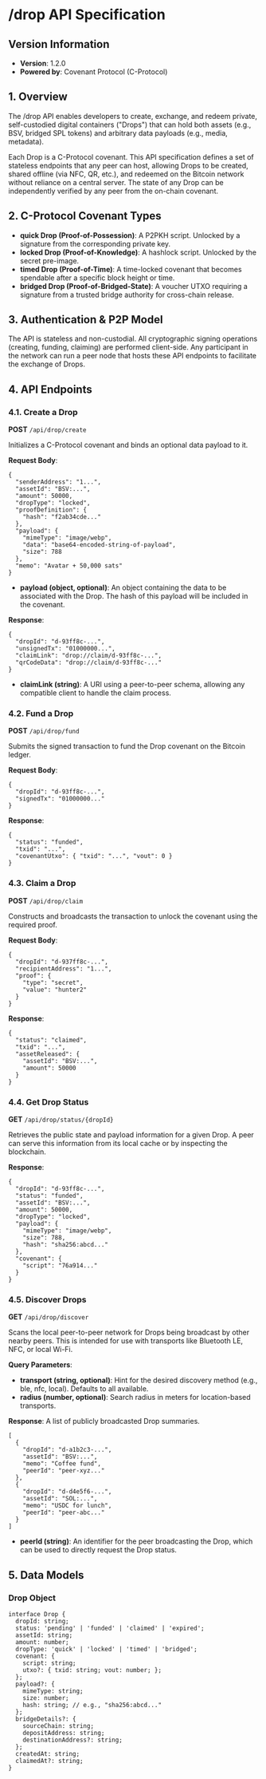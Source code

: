 # /drop API Specification

## Version Information
- **Version**: 1.2.0
- **Powered by**: Covenant Protocol (C-Protocol)

## 1. Overview
The /drop API enables developers to create, exchange, and redeem private, self-custodied digital containers ("Drops") that can hold both assets (e.g., BSV, bridged SPL tokens) and arbitrary data payloads (e.g., media, metadata).

Each Drop is a C-Protocol covenant. This API specification defines a set of stateless endpoints that any peer can host, allowing Drops to be created, shared offline (via NFC, QR, etc.), and redeemed on the Bitcoin network without reliance on a central server. The state of any Drop can be independently verified by any peer from the on-chain covenant.

## 2. C-Protocol Covenant Types
- **quick Drop (Proof-of-Possession)**: A P2PKH script. Unlocked by a signature from the corresponding private key.
- **locked Drop (Proof-of-Knowledge)**: A hashlock script. Unlocked by the secret pre-image.
- **timed Drop (Proof-of-Time)**: A time-locked covenant that becomes spendable after a specific block height or time.
- **bridged Drop (Proof-of-Bridged-State)**: A voucher UTXO requiring a signature from a trusted bridge authority for cross-chain release.

## 3. Authentication & P2P Model
The API is stateless and non-custodial. All cryptographic signing operations (creating, funding, claiming) are performed client-side. Any participant in the network can run a peer node that hosts these API endpoints to facilitate the exchange of Drops.

## 4. API Endpoints

### 4.1. Create a Drop
**POST** `/api/drop/create`

Initializes a C-Protocol covenant and binds an optional data payload to it.

**Request Body**:
```
{
  "senderAddress": "1...",
  "assetId": "BSV:...",
  "amount": 50000,
  "dropType": "locked",
  "proofDefinition": {
    "hash": "f2ab34cde..."
  },
  "payload": {
    "mimeType": "image/webp",
    "data": "base64-encoded-string-of-payload",
    "size": 788
  },
  "memo": "Avatar + 50,000 sats"
}
```

- **payload (object, optional)**: An object containing the data to be associated with the Drop. The hash of this payload will be included in the covenant.

**Response**:
```
{
  "dropId": "d-93ff8c-...",
  "unsignedTx": "01000000...",
  "claimLink": "drop://claim/d-93ff8c-...",
  "qrCodeData": "drop://claim/d-93ff8c-..."
}
```

- **claimLink (string)**: A URI using a peer-to-peer schema, allowing any compatible client to handle the claim process.

### 4.2. Fund a Drop
**POST** `/api/drop/fund`

Submits the signed transaction to fund the Drop covenant on the Bitcoin ledger.

**Request Body**:
```
{
  "dropId": "d-93ff8c-...",
  "signedTx": "01000000..."
}
```

**Response**:
```
{
  "status": "funded",
  "txid": "...",
  "covenantUtxo": { "txid": "...", "vout": 0 }
}
```

### 4.3. Claim a Drop
**POST** `/api/drop/claim`

Constructs and broadcasts the transaction to unlock the covenant using the required proof.

**Request Body**:
```
{
  "dropId": "d-937ff8c-...",
  "recipientAddress": "1...",
  "proof": {
    "type": "secret",
    "value": "hunter2"
  }
}
```

**Response**:
```
{
  "status": "claimed",
  "txid": "...",
  "assetReleased": {
    "assetId": "BSV:...",
    "amount": 50000
  }
}
```

### 4.4. Get Drop Status
**GET** `/api/drop/status/{dropId}`

Retrieves the public state and payload information for a given Drop. A peer can serve this information from its local cache or by inspecting the blockchain.

**Response**:
```
{
  "dropId": "d-93ff8c-...",
  "status": "funded",
  "assetId": "BSV:...",
  "amount": 50000,
  "dropType": "locked",
  "payload": {
    "mimeType": "image/webp",
    "size": 788,
    "hash": "sha256:abcd..."
  },
  "covenant": {
    "script": "76a914..."
  }
}
```

### 4.5. Discover Drops
**GET** `/api/drop/discover`

Scans the local peer-to-peer network for Drops being broadcast by other nearby peers. This is intended for use with transports like Bluetooth LE, NFC, or local Wi-Fi.

**Query Parameters**:
- **transport (string, optional)**: Hint for the desired discovery method (e.g., ble, nfc, local). Defaults to all available.
- **radius (number, optional)**: Search radius in meters for location-based transports.

**Response**: A list of publicly broadcasted Drop summaries.
```
[
  {
    "dropId": "d-a1b2c3-...",
    "assetId": "BSV:...",
    "memo": "Coffee fund",
    "peerId": "peer-xyz..."
  },
  {
    "dropId": "d-d4e5f6-...",
    "assetId": "SOL:...",
    "memo": "USDC for lunch",
    "peerId": "peer-abc..."
  }
]
```

- **peerId (string)**: An identifier for the peer broadcasting the Drop, which can be used to directly request the Drop status.

## 5. Data Models

### Drop Object
```
interface Drop {
  dropId: string;
  status: 'pending' | 'funded' | 'claimed' | 'expired';
  assetId: string;
  amount: number;
  dropType: 'quick' | 'locked' | 'timed' | 'bridged';
  covenant: {
    script: string;
    utxo?: { txid: string; vout: number; };
  };
  payload?: {
    mimeType: string;
    size: number;
    hash: string; // e.g., "sha256:abcd..."
  };
  bridgeDetails?: {
    sourceChain: string;
    depositAddress: string;
    destinationAddress?: string;
  };
  createdAt: string;
  claimedAt?: string;
}